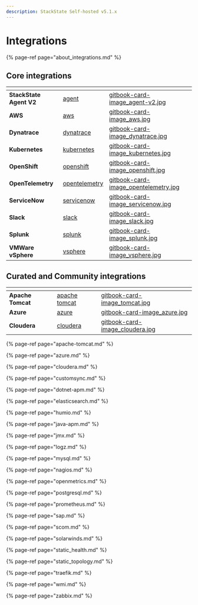 ```yaml
---
description: StackState Self-hosted v5.1.x 
---
```


# Integrations

{% page-ref page="about_integrations.md" %}

## Core integrations

<table data-view="cards">
    <thead>
        <tr>
            <th></th>
            <th data-hidden data-card-target data-type="content-ref"></th>
            <th data-hidden data-card-cover data-type="files"></th>
        </tr>
    </thead>
    <tbody>
        <tr>
            <td><strong>StackState Agent V2</strong></td>
            <td><a href="/stackpacks/integrations/agent.md">agent</a></td>
            <td><a href="/.gitbook/assets/gitbook-card-image_agent-v2.jpg">gitbook-card-image_agent-v2.jpg</a></td>
        </tr>
        <tr>
            <td><strong>AWS</strong></td>
            <td><a href="/stackpacks/integrations/aws/">aws</a></td>
            <td><a href="/.gitbook/assets/gitbook-card-image_aws.jpg">gitbook-card-image_aws.jpg</a></td>
        </tr>
        <tr>
            <td><strong>Dynatrace</strong></td>
            <td><a href="/stackpacks/integrations/dynatrace.md">dynatrace</a></td>
            <td><a href="/.gitbook/assets/gitbook-card-image_dynatrace.jpg">gitbook-card-image_dynatrace.jpg</a></td>
        </tr>
        <tr>
            <td><strong>Kubernetes</strong></td>
            <td><a href="/stackpacks/integrations/kubernetes.md">kubernetes</a></td>
            <td><a href="/.gitbook/assets/gitbook-card-image_kubernetes.jpg">gitbook-card-image_kubernetes.jpg</a></td>
        </tr>
        <tr>
            <td><strong>OpenShift</strong></td>
            <td><a href="/stackpacks/integrations/openshift.md">openshift</a></td>
            <td><a href="/.gitbook/assets/gitbook-card-image_openshift.jpg">gitbook-card-image_openshift.jpg</a></td>
        </tr>
        <tr>
            <td><strong>OpenTelemetry</strong></td>
            <td><a href="/stackpacks/integrations/opentelemetry">opentelemetry</a></td>
            <td><a href="/.gitbook/assets/gitbook-card-image_opentelemetry.jpg">gitbook-card-image_opentelemetry.jpg</a></td>
        </tr>
        <tr>
            <td><strong>ServiceNow</strong></td>
            <td><a href="/stackpacks/integrations/servicenow.md">servicenow</a></td>
            <td><a href="/.gitbook/assets/gitbook-card-image_servicenow.jpg">gitbook-card-image_servicenow.jpg</a></td>
        </tr>
        <tr>
            <td><strong>Slack</strong></td>
            <td><a href="/stackpacks/integrations/slack.md">slack</a></td>
            <td><a href="/.gitbook/assets/gitbook-card-image_slack.jpg">gitbook-card-image_slack.jpg</a></td>
        </tr>
        <tr>
            <td><strong>Splunk</strong></td>
            <td><a href="/stackpacks/integrations/splunk/">splunk</a></td>
            <td><a href="/.gitbook/assets/gitbook-card-image_splunk.jpg">gitbook-card-image_splunk.jpg</a></td>
        </tr>
        <tr>
            <td><strong>VMWare vSphere</strong></td>
            <td><a href="/stackpacks/integrations/vsphere.md">vsphere</a></td>
            <td><a href="/.gitbook/assets/gitbook-card-image_vsphere.jpg">gitbook-card-image_vsphere.jpg</a></td>
        </tr>
    </tbody>
</table>


## Curated and Community integrations

<table data-view="cards">
    <thead>
        <tr>
            <th></th>
            <th data-hidden data-card-target data-type="content-ref"></th>
            <th data-hidden data-card-cover data-type="files"></th>
        </tr>
    </thead>
    <tbody>
        <tr>
            <td><strong>Apache Tomcat</strong></td>
            <td><a href="/stackpacks/integrations/apache-tomcat.md">apache tomcat</a></td>
            <td><a href="/.gitbook/assets/gitbook-card-image_tomcat.jpg">gitbook-card-image_tomcat.jpg</a></td>
        </tr>
        <tr>
            <td><strong>Azure</strong></td>
            <td><a href="/stackpacks/integrations/azure.md">azure</a></td>
            <td><a href="/.gitbook/assets/gitbook-card-image_azure.jpg">gitbook-card-image_azure.jpg</a></td>
        </tr>
        <tr>
            <td><strong>Cloudera</strong></td>
            <td><a href="/stackpacks/integrations/cloudera.md">cloudera</a></td>
            <td><a href="/.gitbook/assets/gitbook-card-image_cloudera.jpg">gitbook-card-image_cloudera.jpg</a></td>
        </tr>
    </tbody>
</table>

{% page-ref page="apache-tomcat.md" %}

{% page-ref page="azure.md" %}

{% page-ref page="cloudera.md" %}

{% page-ref page="customsync.md" %}

{% page-ref page="dotnet-apm.md" %}

{% page-ref page="elasticsearch.md" %}

{% page-ref page="humio.md" %}

{% page-ref page="java-apm.md" %}

{% page-ref page="jmx.md" %}

{% page-ref page="logz.md" %}

{% page-ref page="mysql.md" %}

{% page-ref page="nagios.md" %}

{% page-ref page="openmetrics.md" %}

{% page-ref page="postgresql.md" %}

{% page-ref page="prometheus.md" %}

{% page-ref page="sap.md" %}

{% page-ref page="scom.md" %}

{% page-ref page="solarwinds.md" %}

{% page-ref page="static_health.md" %}

{% page-ref page="static_topology.md" %}

{% page-ref page="traefik.md" %}

{% page-ref page="wmi.md" %}

{% page-ref page="zabbix.md" %}